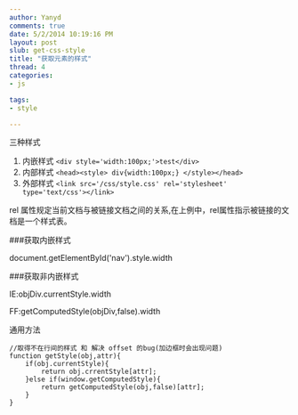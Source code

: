 ```yaml
---
author: Yanyd
comments: true
date: 5/2/2014 10:19:16 PM 
layout: post
slub: get-css-style
title: "获取元素的样式"
thread: 4
categories:
- js

tags:
- style

---
```


三种样式

1. 内嵌样式 `<div style='width:100px;'>test</div>`
2. 内部样式 `<head><style> div{width:100px;} </style></head>`
3. 外部样式 `<link src='/css/style.css' rel='stylesheet' type='text/css'></link>`

rel 属性规定当前文档与被链接文档之间的关系,在上例中，rel属性指示被链接的文档是一个样式表。

###获取内嵌样式

document.getElementById('nav').style.width

###获取非内嵌样式

IE:objDiv.currentStyle.width

FF:getComputedStyle(objDiv,false).width

通用方法

	//取得不在行间的样式 和 解决 offset 的bug(加边框时会出现问题)
	function getStyle(obj,attr){
		if(obj.currentStyle){
			return obj.crrentStyle[attr];
		}else if(window.getComputedStyle){
			return getComputedStyle(obj,false)[attr];
		}
	}